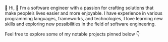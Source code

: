 👋 Hi, 👀 I’m a software engineer with a passion for crafting solutions that make people’s lives easier and more enjoyable. I have experience in various programming languages, frameworks, and technologies, I love learning new skills and exploring new possibilities in the field of software engineering.

Feel free to explore some of my notable projects pinned below  👇

